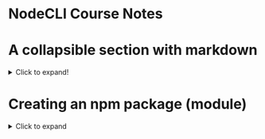 # NodeCLI Course Notes

# A collapsible section with markdown

<details>
  <summary>Click to expand!</summary>
  
  ## Heading
  1. A numbered
  2. list
     * With some
     * Sub bullets
</details>

# Creating an npm package (module)

<details>
  <summary>Click to expand</summary>
  
  ## It's a good idea to have the following files in your project
- `package.json`: Make sure to install things like prettier as dev dependencies (`npm install prettier -D`)
- `.prettierrc`: Configure specifically for your node module (no global config)
- `.npmrc`: Set `package-lock=false` since this is a production-ready package
- `.gitignore`: Avoid committing `node_modules`, etc
- `.gitattributes`: Set options such as `eol`
- `.editorconfig`: Optional -- contains things like charset, tabs vs spaces, etc

## Creating a Code of Conduct

- Run `npx conduct` to create a code of conduct markdown file in your project

## Creating a License

- Can `npm install licensed`
- Then, run `licensed` and fill out the prompts
</details>
